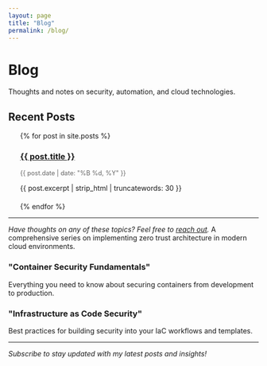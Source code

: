 ```yaml
---
layout: page
title: "Blog"
permalink: /blog/
---
```


# Blog

Thoughts and notes on security, automation, and cloud technologies.

## Recent Posts

<ul>
  {% for post in site.posts %}
    <li style="margin-bottom: 20px; list-style: none;">
      <h3><a href="{{ post.url | relative_url }}">{{ post.title }}</a></h3>
      <p style="color: #666; font-size: 0.9em;">{{ post.date | date: "%B %d, %Y" }}</p>
      <p>{{ post.excerpt | strip_html | truncatewords: 30 }}</p>
    </li>
  {% endfor %}
</ul>

---

*Have thoughts on any of these topics? Feel free to [reach out](/contact/).*
A comprehensive series on implementing zero trust architecture in modern cloud environments.

### "Container Security Fundamentals"
Everything you need to know about securing containers from development to production.

### "Infrastructure as Code Security"
Best practices for building security into your IaC workflows and templates.

---

*Subscribe to stay updated with my latest posts and insights!*
